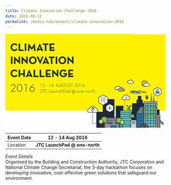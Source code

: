 ```yaml
---
title: Climate Innovation Challenge 2016
date: 2016-08-12
permalink: /media-hub/events/climate-innovation-2016
---
```

![Climate Innovation Challenge 2016](/images/media-hub/events/till-2020/climate-innovation-challenge-2016.jpeg)

| Event Date | **12 - 14 Aug 2016**| 
| -------- | -------- |
| Location   |**JTC LaunchPad @ one-north**  | 

*Event Details*<br>
Organised by the Building and Construction Authority, JTC Corporation and National Climate Change Secretariat, the 3-day hackathon focuses on developing innovative, cost-effective green solutions that safeguard our environment.